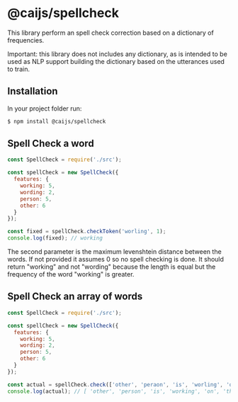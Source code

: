 # @caijs/spellcheck

This library perform an spell check correction based on a dictionary of frequencies.

Important: this library does not includes any dictionary, as is intended to be used as NLP support building the dictionary based on the utterances used to train.

## Installation

In your project folder run:

```bash
$ npm install @caijs/spellcheck
```

## Spell Check a word

```javascript
const SpellCheck = require('./src');

const spellCheck = new SpellCheck({
  features: {
    working: 5,
    wording: 2,
    person: 5,
    other: 6
  }
});

const fixed = spellCheck.checkToken('worling', 1);
console.log(fixed); // working
```

The second parameter is the maximum levenshtein distance between the words. If not provided it assumes 0 so no spell checking is done. It should return "working" and not "wording" because the length is equal but the frequency of the word "working" is greater.

## Spell Check an array of words

```javascript
const SpellCheck = require('./src');

const spellCheck = new SpellCheck({
  features: {
    working: 5,
    wording: 2,
    person: 5,
    other: 6
  }
});

const actual = spellCheck.check(['other', 'peraon', 'is', 'worling', 'on', 'that'], 1);
console.log(actual); // [ 'other', 'person', 'is', 'working', 'on', 'that' ]
```


